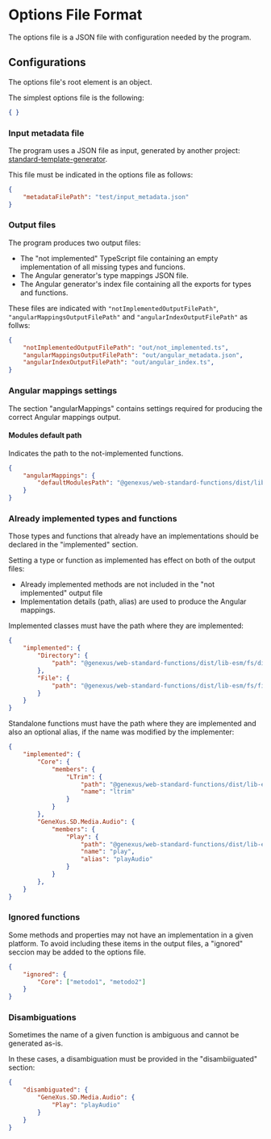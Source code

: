 # Options File Format

The options file is a JSON file with configuration needed by the program.

## Configurations

The options file's root element is an object.

The simplest options file is the following:

```json
{ }
```

### Input metadata file

The program uses a JSON file as input, generated by another project: [standard-template-generator](https://github.com/genexuslabs/standard-template-generator).

This file must be indicated in the options file as follows:

```json
{
    "metadataFilePath": "test/input_metadata.json"
}
```

### Output files

The program produces two output files:
 - The "not implemented" TypeScript file containing an empty implementation of all missing types and funcions.
 - The Angular generator's type mappings JSON file.
 - The Angular generator's index file containing all the exports for types and functions.

These files are indicated with `"notImplementedOutputFilePath"`, `"angularMappingsOutputFilePath"` and `"angularIndexOutputFilePath"` as follws:

```json
{
    "notImplementedOutputFilePath": "out/not_implemented.ts",
	"angularMappingsOutputFilePath": "out/angular_metadata.json",
	"angularIndexOutputFilePath": "out/angular_index.ts",
}
```

### Angular mappings settings

The section "angularMappings" contains settings required for producing the correct Angular mappings output.

#### Modules default path

Indicates the path to the not-implemented functions.

```json
{
	"angularMappings": {
        "defaultModulesPath": "@genexus/web-standard-functions/dist/lib-esm/not-implemented"
    }
}
```

### Already implemented types and functions

Those types and functions that already have an implementations should be declared in the "implemented" section.

Setting a type or function as implemented has effect on both of the output files:
 - Already implemented methods are not included in the "not implemented" output file
 - Implementation details (path, alias) are used to produce the Angular mappings.

Implemented classes must have the path where they are implemented:

```json
{
	"implemented": {
		"Directory": {
			"path": "@genexus/web-standard-functions/dist/lib-esm/fs/directory"
		},
		"File": {
			"path": "@genexus/web-standard-functions/dist/lib-esm/fs/file"
		}
	}
}
```

Standalone functions must have the path where they are implemented and also an optional alias, if the name was modified by the implementer:

```json
{
	"implemented": {
		"Core": {
			"members": {
				"LTrim": {
					"path": "@genexus/web-standard-functions/dist/lib-esm/text/ltrim",
					"name": "ltrim"
				}
			}
		},
		"GeneXus.SD.Media.Audio": {
			"members": {
				"Play": {
					"path": "@genexus/web-standard-functions/dist/lib-esm/media/audio/play",
					"name": "play",
					"alias": "playAudio"
				}
			}
		},
	}
}
```

### Ignored functions

Some methods and properties may not have an implementation in a given platform. To avoid including these items in the output files, a "ignored" seccion may be added to the options file.

```json
{
    "ignored": {
		"Core": ["metodo1", "metodo2"]
    }
}
```

### Disambiguations

Sometimes the name of a given function is ambiguous and cannot be generated as-is.

In these cases, a disambiguation must be provided in the "disambiiguated" section:

```json
{
    "disambiguated": {
		"GeneXus.SD.Media.Audio": {
			"Play": "playAudio"
		}
	}
}
```

